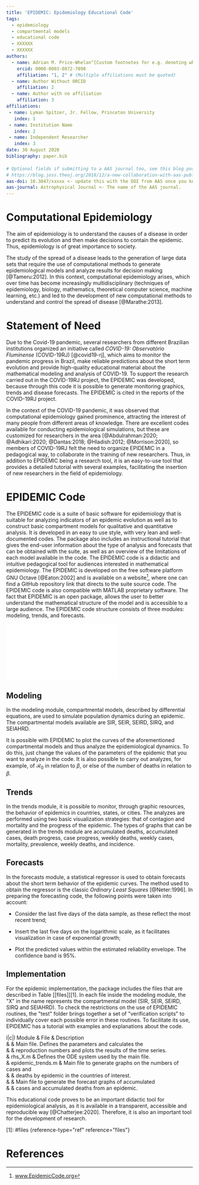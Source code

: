 ```yaml
---
title: 'EPIDEMIC: Epidemiology Educational Code'
tags:
  - epidemiology
  - compartmental models
  - educational code
  - XXXXXX 
  - XXXXXX
authors:
  - name: Adrian M. Price-Whelan^[Custom footnotes for e.g. denoting who the corresponding author is can be included like this.]
    orcid: 0000-0003-0872-7098
    affiliation: "1, 2" # (Multiple affiliations must be quoted)
  - name: Author Without ORCID
    affiliation: 2
  - name: Author with no affiliation
    affiliation: 3
affiliations:
 - name: Lyman Spitzer, Jr. Fellow, Princeton University
   index: 1
 - name: Institution Name
   index: 2
 - name: Independent Researcher
   index: 3
date: 30 August 2020
bibliography: paper.bib

# Optional fields if submitting to a AAS journal too, see this blog post:
# https://blog.joss.theoj.org/2018/12/a-new-collaboration-with-aas-publishing
aas-doi: 10.3847/xxxxx <- update this with the DOI from AAS once you know it.
aas-journal: Astrophysical Journal <- The name of the AAS journal.
---
```


# Computational Epidemiology

The aim of epidemiology is to understand the causes of a disease in
order to predict its evolution and then make decisions to contain the
epidemic. Thus, epidemiology is of great importance to society.

The study of the spread of a disease leads to the generation of large
data sets that require the use of computational methods to generate
epidemiological models and analyze results for decision making
[@Tameru:2012]. In this context, computational epidemiology arises,
which over time has become increasingly multidisciplinary (techniques of
epidemiology, biology, mathematics, theoretical computer science,
machine learning, etc.) and led to the development of new computational
methods to understand and control the spread of disease [@Marathe:2013].


# Statement of Need

Due to the Covid-19 pandemic, several researchers from different
Brazilian institutions organized an initiative called *COVID-19:
Observatório Fluminense* (COVID-19RJ) [@covid19-rj], which aims to
monitor the pandemic progress in Brazil, make reliable predictions about
the short term evolution and provide high-quality educational material
about the mathematical modeling and analysis of COVID-19. To support the
research carried out in the COVID-19RJ project, the EPIDEMIC was
developed, because through this code it is possible to generate
monitoring graphics, trends and disease forecasts. The EPIDEMIC is cited
in the reports of the COVID-19RJ project.

In the context of the COVID-19 pandemic, it was observed that
computational epidemiology gained prominence, attracting the interest of
many people from different areas of knowledge. There are excellent codes
available for conducting epidemiological simulations, but these are
customized for researchers in the area
[@Abdulrahman:2020; @Adhikari:2020; @Dantas:2018; @Hladish:2012; @Morrison:2020],
so members of COVID-19RJ felt the need to organize EPIDEMIC in a
pedagogical way, to collaborate in the training of new researchers.
Thus, in addition to EPIDEMIC being a research tool, it is an
easy-to-use tool that provides a detailed tutorial with several
examples, facilitating the insertion of new researchers in the field of
epidemiology.

# EPIDEMIC Code

The EPIDEMIC code is a suite of basic software for epidemiology that is
suitable for analyzing indicators of an epidemic evolution as well as to
construct basic compartment models for qualitative and quantitative
analysis. It is developed in an easy to use style, with very lean and
well-documented codes. The package also includes an instructional
tutorial that gives the end-user information about the type of analysis
and forecasts that can be obtained with the suite, as well as an
overview of the limitations of each model available in the code. The
EPIDEMIC code is a didactic and intuitive pedagogical tool for audiences
interested in mathematical epidemiology. The EPIDEMIC is developed on
the free software platform GNU Octave [@Eaton:2002] and is available on
a website[^1], where one can find a GitHub repository link that directs
to the suite source code. The EPIDEMIC code is also compatible with
MATLAB proprietary software. The fact that EPIDEMIC is an open package,
allows the user to better understand the mathematical structure of the
model and is accessible to a large audience. The EPIDEMIC code structure
consists of three modules: modeling, trends, and forecasts.

[^1]: www.EpidemicCode.org

![Illustration of the EPIDEMIC code logo.](EPIDEMIC_Logo_R01.pdf)

## Modeling

In the modeling module, compartmental models, described by differential
equations, are used to simulate population dynamics during an epidemic.
The compartmental models available are SIR, SEIR, SEIRD, SIRQ, and
SEIAHRD.

It is possible with EPIDEMIC to plot the curves of the aforementioned
compartmental models and thus analyze the epidemiological dynamics. To
do this, just change the values of the parameters of the epidemic that
you want to analyze in the code. It is also possible to carry out
analyzes, for example, of $\mathcal{R}_0$ in relation to $\beta$, or
else of the number of deaths in relation to $\beta$.

## Trends

In the trends module, it is possible to monitor, through graphic
resources, the behavior of epidemics in countries, states, or cities.
The analyzes are performed using two basic visualization strategies:
that of contagion and mortality and the progress of the epidemic. The
types of graphs that can be generated in the trends module are
accumulated deaths, accumulated cases, death progress, case progress,
weekly deaths, weekly cases, mortality, prevalence, weekly deaths, and
incidence.

## Forecasts

In the forecasts module, a statistical regressor is used to obtain
forecasts about the short term behavior of the epidemic curves. The
method used to obtain the regressor is the classic *Ordinary Least
Squares* [@Neter:1996]. In preparing the forecasting code, the following
points were taken into account:

-   Consider the last five days of the data sample, as these reflect the
    most recent trend;

-   Insert the last five days on the logarithmic scale, as it
    facilitates visualization in case of exponential growth;

-   Plot the predicted values within the estimated reliability envelope.
    The confidence band is 95%.

## Implementation

For the epidemic implementation, the package includes the files that are
described in Table [\[files\]][1]. In each file inside the modeling
module, the \"X\" in the name represents the compartmental model (SIR,
SEIR, SEIRD, SIRQ and SEIAHRD). To check the restrictions on the use of
EPIDEMIC routines, the \"test\" folder brings together a set of
\"verification scripts\" to individually cover each possible error in
these routines. To facilitate its use, EPIDEMIC has a tutorial with
examples and explanations about the code.

l\|c\|l  Module &     File &
                                 Description  
& & Main file. Defines the parameters and calculates the  
& & reproduction numbers and plots the results of the time series.  
& rhs\_X.m & Defines the ODE system used by the main file.  
& epidemic\_trends.m & Main file to generate graphs on the numbers of
cases and  
& & deaths by epidemic in the countries of interest.  
& & Main file to generate the forecast graphs of accumulated  
& & cases and accumulated deaths from an epidemic.  

This educational code proves to be an important didactic tool for
epidemiological analysis, as it is available in a transparent,
accessible and reproducible way [@Chatterjee:2020]. Therefore, it is
also an important tool for the development of research.

  [1]: #files {reference-type="ref" reference="files"}
  
  # References

